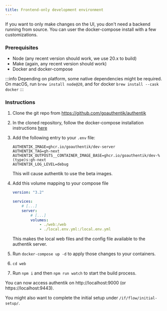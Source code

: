 ```yaml
---
title: Frontend-only development environment
---
```


If you want to only make changes on the UI, you don't need a backend running from source. You can user the docker-compose install with a few customizations.

### Prerequisites

-   Node (any recent version should work, we use 20.x to build)
-   Make (again, any recent version should work)
-   Docker and docker-compose

:::info
Depending on platform, some native dependencies might be required. On macOS, run `brew install node@20`, and for docker `brew install --cask docker`
:::

### Instructions

1. Clone the git repo from https://github.com/goauthentik/authentik
2. In the cloned repository, follow the docker-compose installation instructions [here](/docs/installation/docker-compose)
3. Add the following entry to your `.env` file:

    ```
    AUTHENTIK_IMAGE=ghcr.io/goauthentik/dev-server
    AUTHENTIK_TAG=gh-next
    AUTHENTIK_OUTPOSTS__CONTAINER_IMAGE_BASE=ghcr.io/goauthentik/dev-%(type)s:gh-next
    AUTHENTIK_LOG_LEVEL=debug
    ```

    This will cause authentik to use the beta images.

4. Add this volume mapping to your compose file

    ```yaml
    version: "3.2"

    services:
        # [...]
        server:
            # [...]
            volumes:
                - ./web:/web
                - ./local.env.yml:/local.env.yml
    ```

    This makes the local web files and the config file available to the authentik server.

5. Run `docker-compose up -d` to apply those changes to your containers.
6. `cd web`
7. Run `npm i` and then `npm run watch` to start the build process.

You can now access authentik on http://localhost:9000 (or https://localhost:9443).

You might also want to complete the initial setup under `/if/flow/initial-setup/`.
